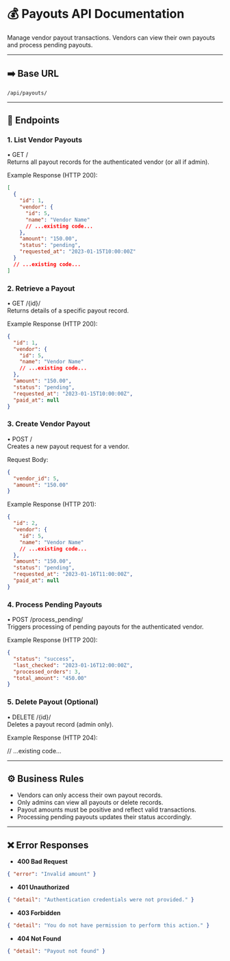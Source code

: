 # 💰 Payouts API Documentation

Manage vendor payout transactions. Vendors can view their own payouts and process pending payouts.

---

## ➡️ Base URL

`/api/payouts/`

---

## 🚀 Endpoints

### 1. List Vendor Payouts

• GET /  
Returns all payout records for the authenticated vendor (or all if admin).

Example Response (HTTP 200):

```json
[
  {
    "id": 1,
    "vendor": {
      "id": 5,
      "name": "Vendor Name"
      // ...existing code...
    },
    "amount": "150.00",
    "status": "pending",
    "requested_at": "2023-01-15T10:00:00Z"
  }
  // ...existing code...
]
```

### 2. Retrieve a Payout

• GET /{id}/  
Returns details of a specific payout record.

Example Response (HTTP 200):

```json
{
  "id": 1,
  "vendor": {
    "id": 5,
    "name": "Vendor Name"
    // ...existing code...
  },
  "amount": "150.00",
  "status": "pending",
  "requested_at": "2023-01-15T10:00:00Z",
  "paid_at": null
}
```

### 3. Create Vendor Payout

• POST /  
Creates a new payout request for a vendor.

Request Body:

```json
{
  "vendor_id": 5,
  "amount": "150.00"
}
```

Example Response (HTTP 201):

```json
{
  "id": 2,
  "vendor": {
    "id": 5,
    "name": "Vendor Name"
    // ...existing code...
  },
  "amount": "150.00",
  "status": "pending",
  "requested_at": "2023-01-16T11:00:00Z",
  "paid_at": null
}
```

### 4. Process Pending Payouts

• POST /process_pending/  
Triggers processing of pending payouts for the authenticated vendor.

Example Response (HTTP 200):

```json
{
  "status": "success",
  "last_checked": "2023-01-16T12:00:00Z",
  "processed_orders": 3,
  "total_amount": "450.00"
}
```

### 5. Delete Payout (Optional)

• DELETE /{id}/  
Deletes a payout record (admin only).

Example Response (HTTP 204):

// ...existing code...

---

## ⚙️ Business Rules

- Vendors can only access their own payout records.
- Only admins can view all payouts or delete records.
- Payout amounts must be positive and reflect valid transactions.
- Processing pending payouts updates their status accordingly.

---

## ❌ Error Responses

- **400 Bad Request**

```json
{ "error": "Invalid amount" }
```

- **401 Unauthorized**

```json
{ "detail": "Authentication credentials were not provided." }
```

- **403 Forbidden**

```json
{ "detail": "You do not have permission to perform this action." }
```

- **404 Not Found**

```json
{ "detail": "Payout not found" }
```
